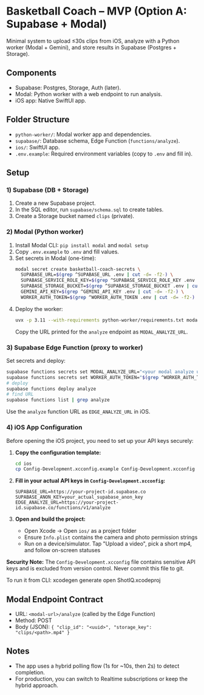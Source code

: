 # Basketball Coach – MVP (Option A: Supabase + Modal)

Minimal system to upload ≤30s clips from iOS, analyze with a Python worker (Modal + Gemini), and store results in Supabase (Postgres + Storage).

## Components
- Supabase: Postgres, Storage, Auth (later).
- Modal: Python worker with a web endpoint to run analysis.
- iOS app: Native SwiftUI app.

## Folder Structure
- `python-worker/`: Modal worker app and dependencies.
- `supabase/`: Database schema, Edge Function (`functions/analyze`).
- `ios/`: SwiftUI app.
- `.env.example`: Required environment variables (copy to `.env` and fill in).

## Setup

### 1) Supabase (DB + Storage)
1. Create a new Supabase project.
2. In the SQL editor, run `supabase/schema.sql` to create tables.
3. Create a Storage bucket named `clips` (private).

### 2) Modal (Python worker)
1. Install Modal CLI: `pip install modal` and `modal setup`
2. Copy `.env.example` to `.env` and fill values.
3. Set secrets in Modal (one-time):
   ```bash
   modal secret create basketball-coach-secrets \
     SUPABASE_URL=$(grep ^SUPABASE_URL .env | cut -d= -f2-) \
     SUPABASE_SERVICE_ROLE_KEY=$(grep ^SUPABASE_SERVICE_ROLE_KEY .env | cut -d= -f2-) \
     SUPABASE_STORAGE_BUCKET=$(grep ^SUPABASE_STORAGE_BUCKET .env | cut -d= -f2-) \
     GEMINI_API_KEY=$(grep ^GEMINI_API_KEY .env | cut -d= -f2-) \
     WORKER_AUTH_TOKEN=$(grep ^WORKER_AUTH_TOKEN .env | cut -d= -f2-)
   ```
4. Deploy the worker:
   ```bash
   uvx -p 3.11 --with-requirements python-worker/requirements.txt modal deploy python-worker/modal_app.py
   ```
   Copy the URL printed for the `analyze` endpoint as `MODAL_ANALYZE_URL`.

### 3) Supabase Edge Function (proxy to worker)
Set secrets and deploy:
```bash
supabase functions secrets set MODAL_ANALYZE_URL="<your modal analyze url>"
supabase functions secrets set WORKER_AUTH_TOKEN="$(grep ^WORKER_AUTH_TOKEN .env | cut -d= -f2-)"
# deploy
supabase functions deploy analyze
# find URL
supabase functions list | grep analyze
```
Use the `analyze` function URL as `EDGE_ANALYZE_URL` in iOS.

### 4) iOS App Configuration
Before opening the iOS project, you need to set up your API keys securely:

1. **Copy the configuration template:**
   ```bash
   cd ios
   cp Config-Development.xcconfig.example Config-Development.xcconfig
   ```

2. **Fill in your actual API keys in `Config-Development.xcconfig`:**
   ```
   SUPABASE_URL=https://your-project-id.supabase.co
   SUPABASE_ANON_KEY=your_actual_supabase_anon_key
   EDGE_ANALYZE_URL=https://your-project-id.supabase.co/functions/v1/analyze
   ```

3. **Open and build the project:**
   - Open Xcode → Open `ios/` as a project folder
   - Ensure `Info.plist` contains the camera and photo permission strings
   - Run on a device/simulator. Tap "Upload a video", pick a short mp4, and follow on-screen statuses

**Security Note:** The `Config-Development.xcconfig` file contains sensitive API keys and is excluded from version control. Never commit this file to git.

To run it from CLI:
xcodegen generate
open ShotIQ.xcodeproj

## Modal Endpoint Contract
- URL: `<modal-url>/analyze` (called by the Edge Function)
- Method: POST
- Body (JSON): `{ "clip_id": "<uuid>", "storage_key": "clips/<path>.mp4" }`

## Notes
- The app uses a hybrid polling flow (1s for ~10s, then 2s) to detect completion.
- For production, you can switch to Realtime subscriptions or keep the hybrid approach.
